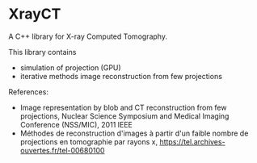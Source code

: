# XrayCT
A C++ library for X-ray Computed Tomography. 

This library contains
* simulation of projection (GPU)
* iterative methods image reconstruction from few projections

References:
* Image representation by blob and CT reconstruction from few projections, Nuclear Science Symposium and Medical Imaging Conference (NSS/MIC), 2011 IEEE
* Méthodes de reconstruction d'images à partir d'un faible nombre de projections en tomographie par rayons x, https://tel.archives-ouvertes.fr/tel-00680100
